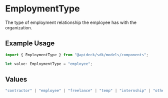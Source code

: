 # EmploymentType

The type of employment relationship the employee has with the organization.

## Example Usage

```typescript
import { EmploymentType } from "@apideck/sdk/models/components";

let value: EmploymentType = "employee";
```

## Values

```typescript
"contractor" | "employee" | "freelance" | "temp" | "internship" | "other"
```